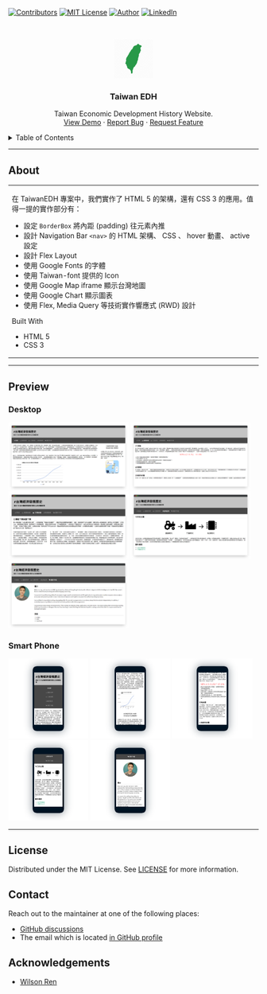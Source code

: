 <!--
*** Thanks for checking out the TaiwanEDH. If you have a suggestion
*** that would make this better, please fork the repo and create a pull request
*** or simply open an issue with the tag "enhancement".
*** Thanks again! Now go create something AMAZING! :D
***
*** To avoid retyping too much info. Do a search and replace for the following:
*** github_username (that is "windsuzu"), repo_name (that is "TaiwanEDH"), project_title, project_description
-->

<!-- [![Issues][issues-shield]][issues-url] -->
<!-- [![PR Welcome][pr-welcome-shield]](#contributing) -->
[![Contributors][contributors-shield]][contributors-url]
[![MIT License][license-shield]][license-url]
[![Author][author-shield]][author-url]
[![LinkedIn][linkedin-shield]][linkedin-url]


<!-- PROJECT LOGO -->
<br />
<p align="center">
  <a href="https://github.com/windsuzu/TaiwanEDH">
    <img src="images/taiwanIcon.png" alt="Logo" width="80" height="80">
  </a>

  <h3 align="center">Taiwan EDH</h3>

  <p align="center">
    Taiwan Economic Development History Website.
    <br />
    <a href="https://windsuzu.github.io/TaiwanEDH">View Demo</a>
    ·
    <a href="https://github.com/windsuzu/TaiwanEDH/issues">Report Bug</a>
    ·
    <a href="https://github.com/windsuzu/TaiwanEDH/issues">Request Feature</a>
  </p>
</p>


<details>
<summary>Table of Contents</summary>

* [About](#about)
* [Preview](#preview)
  * [Desktop](#desktop)
  * [Smart Phone](#smart-phone)
* [License](#license)
* [Contact](#contact)
* [Acknowledgements](#acknowledgements)

</details>

---

<!-- ABOUT THE PROJECT -->
## About

<table>
<tr>
<td>

在 TaiwanEDH 專案中，我們實作了 HTML 5 的架構，還有 CSS 3 的應用。值得一提的實作部分有：

- 設定 `BorderBox` 將內距 (padding) 往元素內推
- 設計 Navigation Bar `<nav>` 的 HTML 架構、 CSS 、 hover 動畫、 active 設定
- 設計 Flex Layout
- 使用 Google Fonts 的字體 
- 使用 Taiwan-font 提供的 Icon 
- 使用 Google Map iframe 顯示台灣地圖 
- 使用 Google Chart 顯示圖表
- 使用 Flex, Media Query 等技術實作響應式 (RWD) 設計  

Built With
* HTML 5
* CSS 3

</td>
</tr>
</table>

---

## Preview

### Desktop

<p float="left">
  <img src="images/demo/index.png" width=48%>
  <img src="images/demo/agriculture.png" width=48%>
  <img src="images/demo/industry.png" width=48%> 
  <img src="images/demo/economy.png" width=48%> 
  <img src="images/demo/author.png" width=48%>
</p>

### Smart Phone

<p float="left">
  <img src="images/phone/1.png" width=32%>
  <img src="images/phone/2.png" width=32%>
  <img src="images/phone/3.png" width=32%> 
  <img src="images/phone/4.png" width=32%> 
  <img src="images/phone/5.png" width=32%>
</p>


---
## License

Distributed under the MIT License. See [LICENSE](https://github.com/windsuzu/TaiwanEDH/blob/main/LICENSE) for more information.

## Contact

Reach out to the maintainer at one of the following places:

* [GitHub discussions](https://github.com/windsuzu/TaiwanEDH/discussions)
* The email which is located [in GitHub profile](https://github.com/windsuzu)

## Acknowledgements

* [Wilson Ren](https://www.udemy.com/user/wilson-r-6/)


[contributors-shield]: https://img.shields.io/github/contributors/windsuzu/TaiwanEDH.svg?style=for-the-badge
[contributors-url]: https://github.com/windsuzu/TaiwanEDH/graphs/contributors
[issues-shield]: https://img.shields.io/github/issues/windsuzu/TaiwanEDH.svg?style=for-the-badge
[issues-url]: https://github.com/windsuzu/TaiwanEDH/issues
[license-shield]: https://img.shields.io/github/license/windsuzu/TaiwanEDH.svg?style=for-the-badge&label=license
[license-url]: https://github.com/windsuzu/TaiwanEDH/blob/main/LICENSE
[linkedin-shield]: https://img.shields.io/badge/-LinkedIn-black.svg?style=for-the-badge&logo=linkedin&colorB=555
[linkedin-url]: https://linkedin.com/in/windsuzu
[pr-welcome-shield]: https://shields.io/badge/PRs-Welcome-ff69b4?style=for-the-badge
[author-shield]: https://shields.io/badge/Made_with_%E2%9D%A4_by-windsuzu-F4A92F?style=for-the-badge
[author-url]: https://github.com/windsuzu